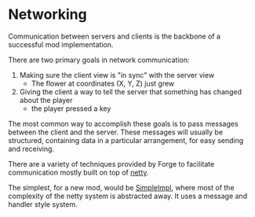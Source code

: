 Networking
==========

Communication between servers and clients is the backbone of a successful mod implementation.

There are two primary goals in network communication:

1. Making sure the client view is "in sync" with the server view
    - The flower at coordinates (X, Y, Z) just grew
2. Giving the client a way to tell the server that something has changed about the player
    - the player pressed a key

The most common way to accomplish these goals is to pass messages between the client and the server. These messages will usually be structured, containing data in a particular arrangement, for easy sending and receiving.

There are a variety of techniques provided by Forge to facilitate communication mostly built on top of [netty][].

The simplest, for a new mod, would be [SimpleImpl][channel], where most of the complexity of the netty system is abstracted away. It uses a message and handler style system.

[netty]: https://netty.io "Netty Website"
[channel]: ./simpleimpl.md "SimpleImpl in Detail"
